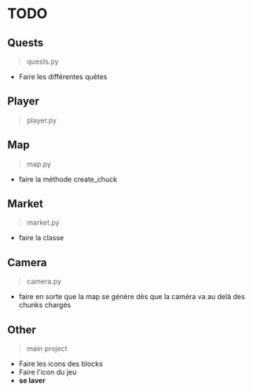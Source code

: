 # TODO

## Quests

> quests.py

* Faire les différentes quêtes

## Player

> player.py

## Map

> map.py

* faire la méthode create_chuck

## Market

> market.py

* faire la classe

## Camera

> camera.py

* faire en sorte que la map se génère dès que la caméra va au delà des chunks chargés

## Other

> main project

* Faire les icons des blocks
* Faire l'icon du jeu
* **se laver**
